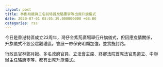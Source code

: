 ```yaml
---
layout: post
title: 林鄭月娥與三名前特首及駱惠寧等出席升旗儀式
date: 2020-07-01 08:05:39.000000000 +08:00
categories: rss
---
```


今日是香港特區成立23周年，灣仔金紫荊廣場舉行升旗儀式，但因應疫情關係，升旗儀式不設公眾觀禮區。會展一帶保安明顯加強，並實施封路。

行政長官林鄭月娥、多名政府官員、立法會主席、終審法院首席法官馬道立、中聯辦主任駱惠寧等，都有出席升旗儀式。
